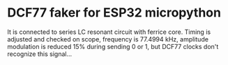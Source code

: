 # DCF77 faker for ESP32 micropython

It is connected to series LC resonant circuit
with ferrice core. Timing is adjusted and checked
on scope, frequency is 77.4994 kHz, amplitude
modulation is reduced 15% during sending 0 or 1,
but DCF77 clocks don't recognize this signal...

